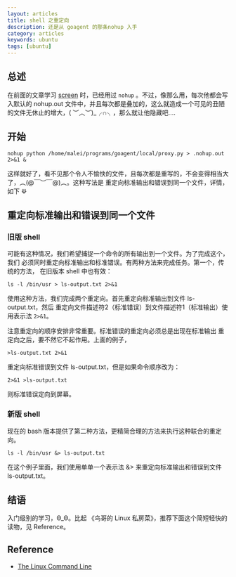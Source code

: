 ```yaml
---
layout: articles
title: shell 之重定向
description: 还是从 goagent 的那条nohup 入手
category: articles
keywords: ubuntu
tags: [ubuntu]
---
```


## 总述

在前面的文章学习 [screen](/articles/screen-sh/) 时，已经用过 `nohup` 。不过，像那么用，每次他都会写入默认的 nohup.out 文件中，并且每次都是叠加的，这么就造成一个可见的丑陋的文件无休止的增大，( ︶︿︶)_╭∩╮，那么就让他隐藏吧....

## 开始

````
nohup python /home/malei/programs/goagent/local/proxy.py > .nohup.out 2>&1 &
````

这样就好了，看不见那个令人不愉快的文件，且每次都是重写的，不会变得相当大了，︵(@￣︶￣@)︵。这种写法是 重定向标准输出和错误到同一个文件，详情，如下 ⟱

## 重定向标准输出和错误到同一个文件

### 旧版 shell

可能有这种情况，我们希望捕捉一个命令的所有输出到一个文件。为了完成这个，我们 必须同时重定向标准输出和标准错误。有两种方法来完成任务。第一个，传统的方法， 在旧版本 shell 中也有效：

````
ls -l /bin/usr > ls-output.txt 2>&1
````

使用这种方法，我们完成两个重定向。首先重定向标准输出到文件 ls-output.txt，然后 重定向文件描述符2（标准错误）到文件描述符1（标准输出）使用表示法 `2>&1`。

注意重定向的顺序安排非常重要。标准错误的重定向必须总是出现在标准输出 重定向之后，要不然它不起作用。上面的例子，

````
>ls-output.txt 2>&1
````

重定向标准错误到文件 ls-output.txt，但是如果命令顺序改为：

````
2>&1 >ls-output.txt
````

则标准错误定向到屏幕。

### 新版 shell

现在的 bash 版本提供了第二种方法，更精简合理的方法来执行这种联合的重定向。

````
ls -l /bin/usr &> ls-output.txt 
````

在这个例子里面，我们使用单单一个表示法 &> 来重定向标准输出和错误到文件 ls-output.txt。

## 结语

入门级别的学习，Θ_Θ。比起 《鸟哥的 Linux 私房菜》，推荐下面这个简短轻快的读物，见 Reference。

## Reference

* [The Linux Command Line](http://billie66.github.io/TLCL/book/zh/chap07.html)